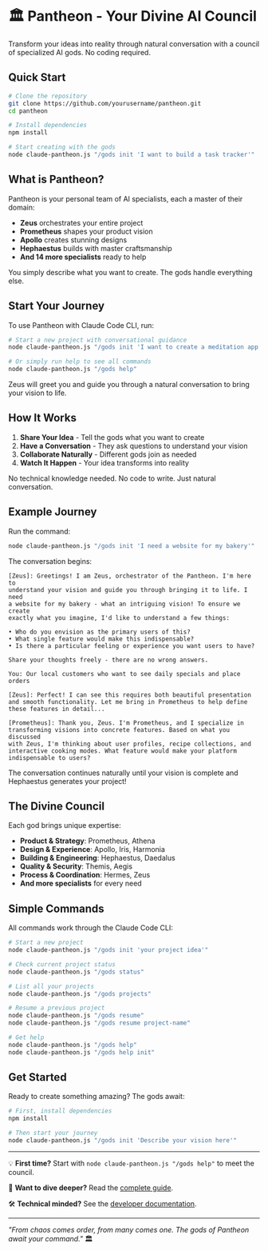 # 🏛️ Pantheon - Your Divine AI Council

Transform your ideas into reality through natural conversation with a council of specialized AI gods. No coding required.

## Quick Start

```bash
# Clone the repository
git clone https://github.com/yourusername/pantheon.git
cd pantheon

# Install dependencies
npm install

# Start creating with the gods
node claude-pantheon.js "/gods init 'I want to build a task tracker'"
```

## What is Pantheon?

Pantheon is your personal team of AI specialists, each a master of their domain:

- **Zeus** orchestrates your entire project
- **Prometheus** shapes your product vision  
- **Apollo** creates stunning designs
- **Hephaestus** builds with master craftsmanship
- **And 14 more specialists** ready to help

You simply describe what you want to create. The gods handle everything else.

## Start Your Journey

To use Pantheon with Claude Code CLI, run:

```bash
# Start a new project with conversational guidance
node claude-pantheon.js "/gods init 'I want to create a meditation app'"

# Or simply run help to see all commands
node claude-pantheon.js "/gods help"
```

Zeus will greet you and guide you through a natural conversation to bring your vision to life.

## How It Works

1. **Share Your Idea** - Tell the gods what you want to create
2. **Have a Conversation** - They ask questions to understand your vision
3. **Collaborate Naturally** - Different gods join as needed
4. **Watch It Happen** - Your idea transforms into reality

No technical knowledge needed. No code to write. Just natural conversation.

## Example Journey

Run the command:
```bash
node claude-pantheon.js "/gods init 'I need a website for my bakery'"
```

The conversation begins:
```
[Zeus]: Greetings! I am Zeus, orchestrator of the Pantheon. I'm here to 
understand your vision and guide you through bringing it to life. I need 
a website for my bakery - what an intriguing vision! To ensure we create 
exactly what you imagine, I'd like to understand a few things:

• Who do you envision as the primary users of this?
• What single feature would make this indispensable?
• Is there a particular feeling or experience you want users to have?

Share your thoughts freely - there are no wrong answers.

You: Our local customers who want to see daily specials and place orders

[Zeus]: Perfect! I can see this requires both beautiful presentation 
and smooth functionality. Let me bring in Prometheus to help define 
these features in detail...

[Prometheus]: Thank you, Zeus. I'm Prometheus, and I specialize in 
transforming visions into concrete features. Based on what you discussed 
with Zeus, I'm thinking about user profiles, recipe collections, and 
interactive cooking modes. What feature would make your platform 
indispensable to users?
```

The conversation continues naturally until your vision is complete and Hephaestus generates your project!

## The Divine Council

Each god brings unique expertise:

- **Product & Strategy**: Prometheus, Athena
- **Design & Experience**: Apollo, Iris, Harmonia  
- **Building & Engineering**: Hephaestus, Daedalus
- **Quality & Security**: Themis, Aegis
- **Process & Coordination**: Hermes, Zeus
- **And more specialists** for every need

## Simple Commands

All commands work through the Claude Code CLI:

```bash
# Start a new project
node claude-pantheon.js "/gods init 'your project idea'"

# Check current project status
node claude-pantheon.js "/gods status"

# List all your projects
node claude-pantheon.js "/gods projects"

# Resume a previous project
node claude-pantheon.js "/gods resume"
node claude-pantheon.js "/gods resume project-name"

# Get help
node claude-pantheon.js "/gods help"
node claude-pantheon.js "/gods help init"
```

## Get Started

Ready to create something amazing? The gods await:

```bash
# First, install dependencies
npm install

# Then start your journey
node claude-pantheon.js "/gods init 'Describe your vision here'"
```

---

💡 **First time?** Start with `node claude-pantheon.js "/gods help"` to meet the council.

📖 **Want to dive deeper?** Read the [complete guide](docs/USER_GUIDE.md).

🛠️ **Technical minded?** See the [developer documentation](docs/DEVELOPER_GUIDE.md).

---

*"From chaos comes order, from many comes one. The gods of Pantheon await your command."* 🏛️